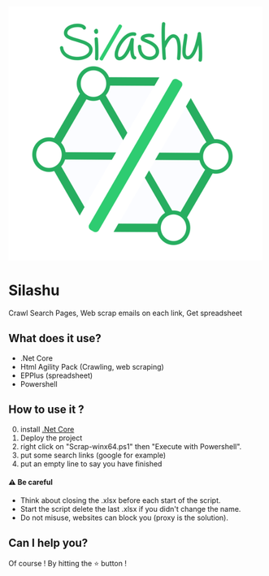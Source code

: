 ![logo](./Silashu/Assets/silashu500px.png)

# Silashu
Crawl Search Pages, Web scrap emails on each link, Get spreadsheet

## What does it use?
  - .Net Core
  - Html Agility Pack (Crawling, web scraping)
  - EPPlus (spreadsheet)
  - Powershell
  
## How to use it ?
0. install [.Net Core](https://www.microsoft.com/net/learn/get-started/windows)
1. Deploy the project
2. right click on "Scrap-winx64.ps1" then "Execute with Powershell".
3. put some search links (google for example)
4. put an empty line to say you have finished

#### ⚠️ Be careful

- Think about closing the .xlsx before each start of the script.
- Start the script delete the last .xlsx if you didn't change the name.
- Do not misuse, websites can block you (proxy is the solution).

## Can I help you?
Of course ! By hitting the :star: button !
